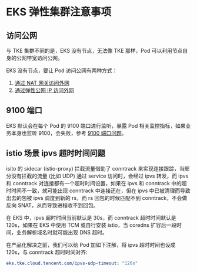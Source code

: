 # EKS 弹性集群注意事项

## 访问公网

与 TKE 集群不同的是，EKS 没有节点，无法像 TKE 那样，Pod 可以利用节点自身的公网带宽访问公网。

EKS 没有节点，要让 Pod 访问公网有两种方式：

1. [通过 NAT 网关访问外网](https://cloud.tencent.com/document/product/457/48710)
2. [通过弹性公网 IP 访问外网](https://cloud.tencent.com/document/product/457/60354)

## 9100 端口

EKS 默认会在每个 Pod 的 9100 端口进行监听，暴露 Pod 相关监控指标，如果业务本身也监听 9100，会失败，参考 [9100 端口问题](https://imroc.cc/kubernetes/tencent/appendix/eks-annotations.html#9100-%E7%AB%AF%E5%8F%A3%E9%97%AE%E9%A2%98)。

## istio 场景 ipvs 超时时间问题

isito 的 sidecar (istio-proxy) 拦截流量借助了 conntrack 来实现连接跟踪，当部分没有拦截的流量 (比如 UDP) 通过 service 访问时，会经过 ipvs 转发，而 ipvs 和 conntrack 对连接都有一个超时时间设置，如果在 ipvs 和 conntrack 中的超时时间不一致，就可能出现 conntrack 中连接还在，但在 ipvs 中已被清理而导致出去的包被 ipvs 调度到新的 rs，而 rs 回包的时候匹配不到 conntrack，不会做反向 SNAT，从而导致进程收不到回包。

在 EKS 中，ipvs 超时时间当前默认是 30s，而 conntrack 超时时间默认是 120s，如果在 EKS 中使用 TCM 或自行安装 istio，当 coredns 扩容后一段时间，业务解析域名时就可能出现 DNS 超时。

在产品化解决之前，我们可以给 Pod 加如下注解，将 ipvs 超时时间也设成 120s，与 conntrack 超时时间对齐:

```yaml
eks.tke.cloud.tencent.com/ipvs-udp-timeout: "120s"
```